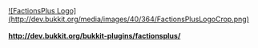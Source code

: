 <a href="http://dev.bukkit.org/bukkit-plugins/factionsplus/">
![FactionsPlus Logo](http://dev.bukkit.org/media/images/40/364/FactionsPlusLogoCrop.png)<br>
<br>
<b>http://dev.bukkit.org/bukkit-plugins/factionsplus/</b>
</a>
